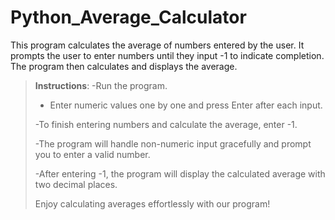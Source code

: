 # Python_Average_Calculator
This program calculates the average of numbers entered by the user. It prompts the user to enter numbers until they input -1 to indicate completion. The program then calculates and displays the average.

> **Instructions**:
> -Run the program.
> 
>- Enter numeric values one by one and press Enter after each input.
>
> -To finish entering numbers and calculate the average, enter -1.
> 
> -The program will handle non-numeric input gracefully and prompt you to enter a valid number.
> 
> -After entering -1, the program will display the calculated average with two decimal places.
> 
> Enjoy calculating averages effortlessly with our program!
